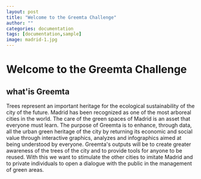 ```yaml
---
layout: post
title: "Welcome to the Greemta Challenge"
author: ""
categories: documentation
tags: [documentation,sample]
image: madrid-1.jpg
---
```


# Welcome to the Greemta Challenge
## what'is Greemta
Trees represent an important heritage for the ecological sustainability of the city of the future.
Madrid has been recognized as one of the most arboreal cities in the world. The care of the green spaces of Madrid is an asset that everyone must learn. The purpose of Greemta is to enhance, through data, all the urban green heritage of the city by returning its economic and social value through interactive graphics, analyzes and infographics aimed at being understood by everyone.
Greemta's outputs will be to create greater awareness of the trees of the city and to provide tools for anyone to be reused.
With this we want to stimulate the other cities to imitate Madrid and to private individuals to open a dialogue with the public in the management of green areas.


